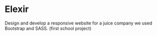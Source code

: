 # Elexir
Design and develop a responsive website for a juice company we used Bootstrap and SASS. (first school project)
